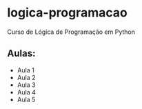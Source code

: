 # logica-programacao
 Curso de Lógica de Programação em Python

 ## Aulas:
  - Aula 1
  - Aula 2
  - Aula 3
  - Aula 4
  - Aula 5
